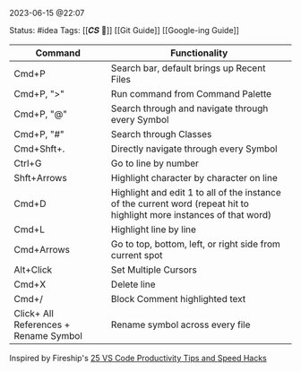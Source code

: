 2023-06-15 @22:07

Status: #idea
Tags: [[𝑪𝑺 📍]] [[Git Guide]] [[Google-ing Guide]]

| Command     | Functionality                                                                                                         |
| ----------- | --------------------------------------------------------------------------------------------------------------------- |
| Cmd+P       | Search bar, default brings up Recent Files                                                                            |
| Cmd+P, ">"  | Run command from Command Palette                                                                                      |
| Cmd+P, "@"  | Search through and navigate through every Symbol                                                                      |
| Cmd+P, "#"  | Search through Classes                                                                                                |
| Cmd+Shft+.  | Directly navigate through every Symbol                                                                                |
| Ctrl+G      | Go to line by number                                                                                                  |
| Shft+Arrows | Highlight character by character on line                                                                              |
| Cmd+D       | Highlight and edit 1 to all of the instance of the current word (repeat hit to highlight more instances of that word) |
| Cmd+L       | Highlight line by line                                                                                                |
| Cmd+Arrows  | Go to top, bottom, left, or right side from current spot                                                              |
| Alt+Click   | Set Multiple Cursors                                                                                                  |
| Cmd+X       | Delete line                                                                                                           |
| Cmd+/       | Block Comment highlighted text                                                                                        |
| Click+ All References + Rename Symbol            |  Rename symbol across every file                                                                                                                     |

Inspired by Fireship's [25 VS Code Productivity Tips and Speed Hacks](https://www.youtube.com/watch?v=ifTF3ags0XI)




